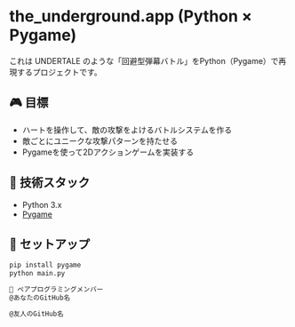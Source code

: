# the_underground.app (Python × Pygame)

これは UNDERTALE のような「回避型弾幕バトル」をPython（Pygame）で再現するプロジェクトです。

## 🎮 目標
- ハートを操作して、敵の攻撃をよけるバトルシステムを作る
- 敵ごとにユニークな攻撃パターンを持たせる
- Pygameを使って2Dアクションゲームを実装する

## 🔧 技術スタック
- Python 3.x
- [Pygame](https://www.pygame.org/)

## 🚀 セットアップ
```bash
pip install pygame
python main.py

👥 ペアプログラミングメンバー
@あなたのGitHub名

@友人のGitHub名